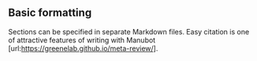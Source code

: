 ## Basic formatting

Sections can be specified in separate Markdown files.
Easy citation is one of attractive features of writing with Manubot [url:https://greenelab.github.io/meta-review/].
